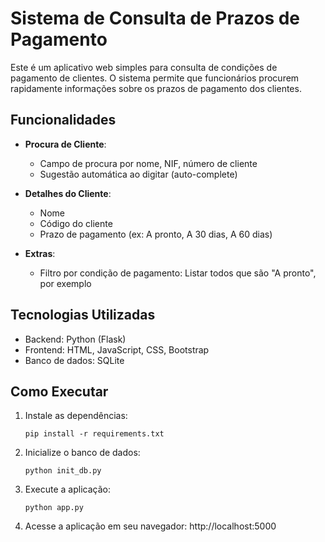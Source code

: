 # Sistema de Consulta de Prazos de Pagamento

Este é um aplicativo web simples para consulta de condições de pagamento de clientes. O sistema permite que funcionários procurem rapidamente informações sobre os prazos de pagamento dos clientes.

## Funcionalidades

- **Procura de Cliente**:
  - Campo de procura por nome, NIF, número de cliente
  - Sugestão automática ao digitar (auto-complete)

- **Detalhes do Cliente**:
  - Nome
  - Código do cliente
  - Prazo de pagamento (ex: A pronto, A 30 dias, A 60 dias)

- **Extras**:
  - Filtro por condição de pagamento: Listar todos que são "A pronto", por exemplo

## Tecnologias Utilizadas

- Backend: Python (Flask)
- Frontend: HTML, JavaScript, CSS, Bootstrap
- Banco de dados: SQLite

## Como Executar

1. Instale as dependências:
   ```
   pip install -r requirements.txt
   ```

2. Inicialize o banco de dados:
   ```
   python init_db.py
   ```

3. Execute a aplicação:
   ```
   python app.py
   ```

4. Acesse a aplicação em seu navegador: http://localhost:5000